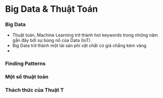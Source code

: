 # Big Data & Thuật Toán

### Big Data

* Thuật toán, Machine Learning trở thành hot keywords trong những năm gần đây bởi sự bùng nổ của Data \(IoT\)
* Big Data trở thành một tài sản phi vật chất có giá chẳng kém vàng
* 
### Finding Patterns

### Một số thuật toán

### Thách thức của Thuật T

